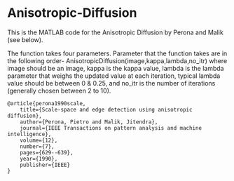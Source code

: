 # Anisotropic-Diffusion
This is the MATLAB code for the Anisotropic Diffusion by Perona and Malik (see below).

The function takes four parameters. Parameter that the function takes are in the following order-
AnisotropicDiffusion(image,kappa,lambda,no_itr)
where image should be an image,
kappa is the kappa value,
lambda is the lambda parameter that weighs the updated value at each iteration,
typical lambda value should be between 0 & 0.25,
and no_itr is the number of iterations (generally chosen between 2 to 10).

    @article{perona1990scale,
        title={Scale-space and edge detection using anisotropic diffusion},
        author={Perona, Pietro and Malik, Jitendra},
        journal={IEEE Transactions on pattern analysis and machine intelligence},
        volume={12},
        number={7},
        pages={629--639},
        year={1990},
        publisher={IEEE}
    }
